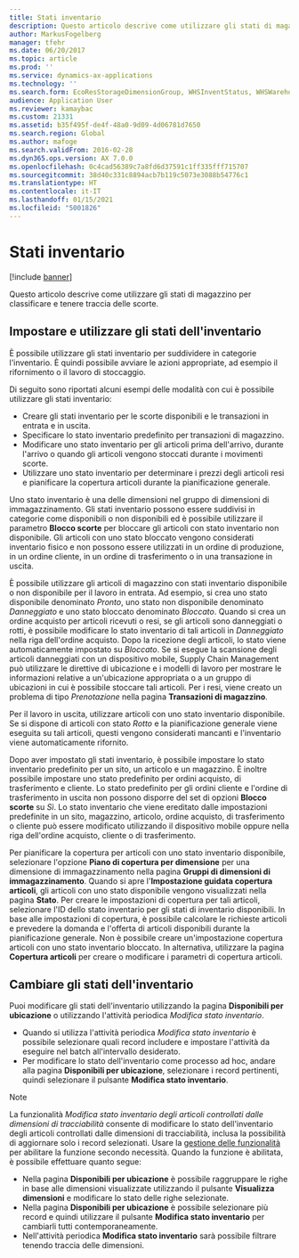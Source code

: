 ```yaml
---
title: Stati inventario
description: Questo articolo descrive come utilizzare gli stati di magazzino per classificare e tenere traccia delle scorte.
author: MarkusFogelberg
manager: tfehr
ms.date: 06/20/2017
ms.topic: article
ms.prod: ''
ms.service: dynamics-ax-applications
ms.technology: ''
ms.search.form: EcoResStorageDimensionGroup, WHSInventStatus, WHSWarehouseStatusChange
audience: Application User
ms.reviewer: kamaybac
ms.custom: 21331
ms.assetid: b35f495f-de4f-48a0-9d09-4d06781d7650
ms.search.region: Global
ms.author: mafoge
ms.search.validFrom: 2016-02-28
ms.dyn365.ops.version: AX 7.0.0
ms.openlocfilehash: 0c4cad56389c7a8fd6d37591c1ff335fff715707
ms.sourcegitcommit: 38d40c331c8894acb7b119c5073e3088b54776c1
ms.translationtype: HT
ms.contentlocale: it-IT
ms.lasthandoff: 01/15/2021
ms.locfileid: "5001826"
---
```

# <a name="inventory-statuses"></a>Stati inventario

[!include [banner](../includes/banner.md)]

Questo articolo descrive come utilizzare gli stati di magazzino per classificare e tenere traccia delle scorte.

## <a name="set-up-and-use-inventory-statuses"></a>Impostare e utilizzare gli stati dell'inventario

È possibile utilizzare gli stati inventario per suddividere in categorie l'inventario. È quindi possibile avviare le azioni appropriate, ad esempio il rifornimento o il lavoro di stoccaggio.

Di seguito sono riportati alcuni esempi delle modalità con cui è possibile utilizzare gli stati inventario:

- Creare gli stati inventario per le scorte disponibili e le transazioni in entrata e in uscita.
- Specificare lo stato inventario predefinito per transazioni di magazzino.
- Modificare uno stato inventario per gli articoli prima dell'arrivo, durante l'arrivo o quando gli articoli vengono stoccati durante i movimenti scorte.
- Utilizzare uno stato inventario per determinare i prezzi degli articoli resi e pianificare la copertura articoli durante la pianificazione generale.

Uno stato inventario è una delle dimensioni nel gruppo di dimensioni di immagazzinamento. Gli stati inventario possono essere suddivisi in categorie come disponibili o non disponibili ed è possibile utilizzare il parametro **Blocco scorte** per bloccare gli articoli con stato inventario non disponibile. Gli articoli con uno stato bloccato vengono considerati inventario fisico e non possono essere utilizzati in un ordine di produzione, in un ordine cliente, in un ordine di trasferimento o in una transazione in uscita.

È possibile utilizzare gli articoli di magazzino con stati inventario disponibile o non disponibile per il lavoro in entrata. Ad esempio, si crea uno stato disponibile denominato *Pronto*, uno stato non disponibile denominato *Danneggiato* e uno stato bloccato denominato *Bloccato*. Quando si crea un ordine acquisto per articoli ricevuti o resi, se gli articoli sono danneggiati o rotti, è possibile modificare lo stato inventario di tali articoli in *Danneggiato* nella riga dell'ordine acquisto. Dopo la ricezione degli articoli, lo stato viene automaticamente impostato su *Bloccato*. Se si esegue la scansione degli articoli danneggiati con un dispositivo mobile, Supply Chain Management può utilizzare le direttive di ubicazione e i modelli di lavoro per mostrare le informazioni relative a un'ubicazione appropriata o a un gruppo di ubicazioni in cui è possibile stoccare tali articoli. Per i resi, viene creato un problema di tipo *Prenotazione* nella pagina **Transazioni di magazzino**.

Per il lavoro in uscita, utilizzare articoli con uno stato inventario disponibile. Se si dispone di articoli con stato *Rotto* e la pianificazione generale viene eseguita su tali articoli, questi vengono considerati mancanti e l'inventario viene automaticamente rifornito.

Dopo aver impostato gli stati inventario, è possibile impostare lo stato inventario predefinito per un sito, un articolo e un magazzino. È inoltre possibile impostare uno stato predefinito per ordini acquisto, di trasferimento e cliente. Lo stato predefinito per gli ordini cliente e l'ordine di trasferimento in uscita non possono disporre del set di opzioni **Blocco scorte** su *Sì*. Lo stato inventario che viene ereditato dalle impostazioni predefinite in un sito, magazzino, articolo, ordine acquisto, di trasferimento o cliente può essere modificato utilizzando il dispositivo mobile oppure nella riga dell'ordine acquisto, cliente o di trasferimento.

Per pianificare la copertura per articoli con uno stato inventario disponibile, selezionare l'opzione **Piano di copertura per dimensione** per una dimensione di immagazzinamento nella pagina **Gruppi di dimensioni di immagazzinamento**. Quando si apre l'**Impostazione guidata copertura articoli**, gli articoli con uno stato disponibile vengono visualizzati nella pagina **Stato**. Per creare le impostazioni di copertura per tali articoli, selezionare l'ID dello stato inventario per gli stati di inventario disponibili. In base alle impostazioni di copertura, è possibile calcolare le richieste articoli e prevedere la domanda e l'offerta di articoli disponibili durante la pianificazione generale. Non è possibile creare un'impostazione copertura articoli con uno stato inventario bloccato. In alternativa, utilizzare la pagina **Copertura articoli** per creare o modificare i parametri di copertura articoli.

## <a name="change-inventory-statuses"></a>Cambiare gli stati dell'inventario

Puoi modificare gli stati dell'inventario utilizzando la pagina **Disponibili per ubicazione** o utilizzando l'attività periodica *Modifica stato inventario*.

- Quando si utilizza l'attività periodica *Modifica stato inventario* è possibile selezionare quali record includere e impostare l'attività da eseguire nel batch all'intervallo desiderato.
- Per modificare lo stato dell'inventario come processo ad hoc, andare alla pagina **Disponibili per ubicazione**, selezionare i record pertinenti, quindi selezionare il pulsante **Modifica stato inventario**.

> [!NOTE]
> La funzionalità *Modifica stato inventario degli articoli controllati dalle dimensioni di tracciabilità* consente di modificare lo stato dell'inventario degli articoli controllati dalle dimensioni di tracciabilità, inclusa la possibilità di aggiornare solo i record selezionati. Usare la [gestione delle funzionalità](../../fin-ops-core/fin-ops/get-started/feature-management/feature-management-overview.md) per abilitare la funzione secondo necessità. Quando la funzione è abilitata, è possibile effettuare quanto segue:
>
> - Nella pagina **Disponibili per ubicazione** è possibile raggruppare le righe in base alle dimensioni visualizzate utilizzando il pulsante **Visualizza dimensioni** e modificare lo stato delle righe selezionate.
> - Nella pagina **Disponibili per ubicazione** è possibile selezionare più record e quindi utilizzare il pulsante **Modifica stato inventario** per cambiarli tutti contemporaneamente.
> - Nell'attività periodica **Modifica stato inventario** sarà possibile filtrare tenendo traccia delle dimensioni.
